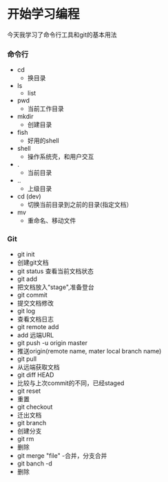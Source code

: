 # 开始学习编程

今天我学习了命令行工具和git的基本用法

### 命令行

- cd
  - 换目录
- ls
  - list
- pwd
  - 当前工作目录 
- mkdir
  - 创建目录
- fish
  - 好用的shell
- shell
  - 操作系统壳，和用户交互
- .
  - 当前目录
- ..
  - 上级目录
- cd (dev)
  - 切换当前目录到之前的目录(指定文档）
- mv
  - 重命名、移动文件
 
### Git

- git init
 - 创建git文档
- git status
   查看当前文档状态
- git add
 - 把文档放入“stage",准备登台
- git commit
 - 提交文档修改
- git log
 - 查看文档日志
- git remote add
 - add 远端URL
- git push -u origin master 
 - 推送origin(remote name, mater local branch name)
- git pull
 - 从远端获取文档 
- git diff HEAD
 - 比较与上次commit的不同，已经staged
- git reset
 - 重置
- git checkout
 - 迁出文档
- git branch
 - 创建分支 
- git rm
 - 删除
- git merge "file"
 -合并，分支合并
- git banch -d
 - 删除 













